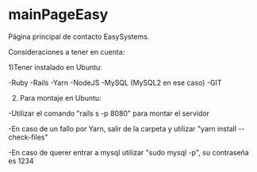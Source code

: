 # mainPageEasy
Página principal de contacto EasySystems. 

Consideraciones a tener en cuenta: 

1)Tener instalado en Ubuntu:

-Ruby
-Rails
-Yarn
-NodeJS
-MySQL (MySQL2 en ese caso)
-GIT

2) Para montaje en Ubuntu:

-Utilizar el comando "rails s -p 8080" para montar el servidor

-En caso de un fallo por Yarn, salir de la carpeta y utilizar "yarn install --check-files"

-En caso de querer entrar a mysql utilizar "sudo mysql -p", su contraseña es 1234